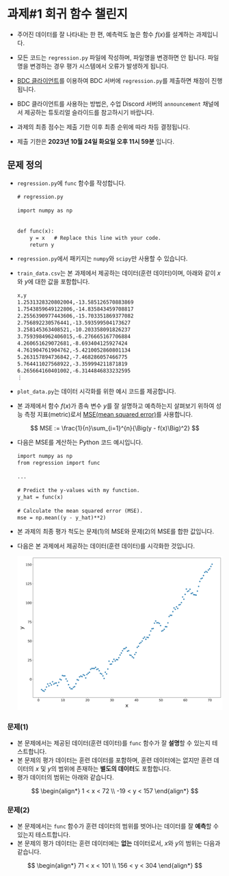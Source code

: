 
# 과제#1 회귀 함수 챌린지

- 주어진 데이터를 잘 나타내는 한 편, 예측력도 높은 함수 $f(x)$를 설계하는 과제입니다.

- 모든 코드는 `regression.py` 파일에 작성하며, 파일명을 변경하면 안 됩니다. 파일명을 변경하는 경우 평가 시스템에서 오류가 발생하게 됩니다.

- [BDC 클라이언트](https://github.com/bluedragonclub/bdc-client)를 이용하여 BDC 서버에 `regression.py`를 제출하면 채점이 진행됩니다.

- BDC 클라이언트를 사용하는 방법은, 수업 Discord 서버의 `announcement` 채널에서 제공하는 튜토리얼 슬라이드를 참고하시기 바랍니다.

- 과제의 최종 점수는 제출 기한 이후 최종 순위에 따라 차등 결정됩니다.

- 제출 기한은 **2023년 10월 24일 화요일 오후 11시 59분** 입니다.


## 문제 정의

- `regression.py`에 `func` 함수를 작성합니다.

    ```
    # regression.py

    import numpy as np

    
    def func(x):
        y = x   # Replace this line with your code.
        return y
    ```
    
- `regression.py`에서 패키지는 `numpy`와 `scipy`만 사용할 수 있습니다. 

- `train_data.csv`는 본 과제에서 제공하는 데이터(훈련 데이터)이며, 아래와 같이 $x$와 $y$에 대한 값을 포함합니다.

    ```CSV
    x,y
    1.2531328320802004,-13.585126570883869
    1.7543859649122806,-14.835843459708817
    2.2556390977443606,-15.703351869377082
    2.756892230576441,-13.593599504173627
    3.258145363408521,-10.203358091826237
    3.7593984962406015,-6.276665167706884
    4.260651629072681,-8.693404125927424
    4.761904761904762,-5.4210052860801134
    5.263157894736842,-7.468286057466775
    5.764411027568922,-3.359994211871819
    6.265664160401002,-6.3144846833232595
    ⋮    
    ```

- `plot_data.py`는 데이터 시각화를 위한 예시 코드를 제공합니다.


- 본 과제에서 함수 $f(x)$가 종속 변수 $y$를 잘 설명하고 예측하는지 살펴보기 위하여 성능 측정 지표(metric)로서 [MSE(mean squared error)](https://en.wikipedia.org/wiki/Mean_squared_error)를 사용합니다.

$$
MSE := \frac{1}{n}\sum_{i=1}^{n}{\Big(y - f(x)\Big)^2}
$$

- 다음은 MSE를 계산하는 Python 코드 예시입니다.

    ```
    import numpy as np
    from regression import func

    ...

    # Predict the y-values with my function.
    y_hat = func(x)

    # Calculate the mean squared error (MSE).
    mse = np.mean((y - y_hat)**2)
    ```

- 본 과제의 최종 평가 척도는 문제(1)의 MSE와 문제(2)의 MSE를 합한 값입니다.

- 다음은 본 과제에서 제공하는 데이터(훈련 데이터)를 시각화한 것입니다.
    <p align="center">
        <img src="scatter.jpg" alt="Drawing" width="600px"/>
    </p>


### 문제(1)

- 본 문제에서는 제공된 데이터(훈련 데이터)를 `func` 함수가 잘 **설명**할 수 있는지 테스트합니다.
- 본 문제의 평가 데이터는 훈련 데이터를 포함하며, 훈련 데이터에는 없지만 훈련 데이터의 $x$ 및 $y$의 범위에 존재하는 **별도의 데이터**도 포함합니다.
- 평가 데이터의 범위는 아래와 같습니다.

$$
\begin{align*}
  1 < x < 72 \\
-19 < y < 157
\end{align*}
$$

### 문제(2)

- 본 문제에서는 `func` 함수가 훈련 데이터의 범위를 벗어나는 데이터를 잘 **예측**할 수 있는지 테스트합니다.
- 본 문제의 평가 데이터는 훈련 데이터에는 **없는** 데이터로서, $x$와 $y$의 범위는 다음과 같습니다.

$$
\begin{align*}
 71 < x < 101 \\
156 < y < 304
\end{align*}
$$
